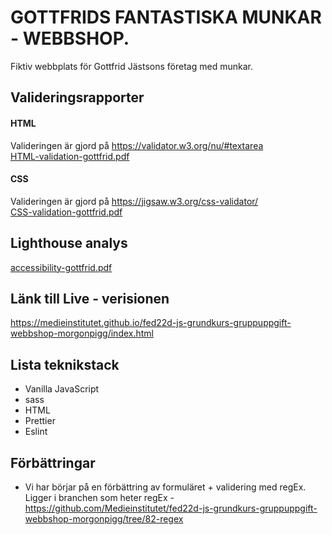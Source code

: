 # GOTTFRIDS FANTASTISKA MUNKAR - WEBBSHOP.

Fiktiv webbplats för Gottfrid Jästsons företag med munkar.



## Valideringsrapporter

#### HTML

Valideringen är gjord på https://validator.w3.org/nu/#textarea <br>
[HTML-validation-gottfrid.pdf](https://github.com/Medieinstitutet/fed22d-js-grundkurs-gruppuppgift-webbshop-morgonpigg/files/10138961/HTML-validation-gottfrid.pdf)


#### CSS

Valideringen är gjord på https://jigsaw.w3.org/css-validator/<br>
[CSS-validation-gottfrid.pdf](https://github.com/Medieinstitutet/fed22d-js-grundkurs-gruppuppgift-webbshop-morgonpigg/files/10138964/CSS-validation-gottfrid.pdf)


## Lighthouse analys
[accessibility-gottfrid.pdf](https://github.com/Medieinstitutet/fed22d-js-grundkurs-gruppuppgift-webbshop-morgonpigg/files/10139564/accessibility-gottfrid.pdf)


## Länk till Live - verisionen

https://medieinstitutet.github.io/fed22d-js-grundkurs-gruppuppgift-webbshop-morgonpigg/index.html

## Lista teknikstack

- Vanilla JavaScript
- sass
- HTML
- Prettier
- Eslint

## Förbättringar

- Vi har börjar på en förbättring av formuläret + validering med regEx. Ligger i branchen som heter regEx - https://github.com/Medieinstitutet/fed22d-js-grundkurs-gruppuppgift-webbshop-morgonpigg/tree/82-regex
